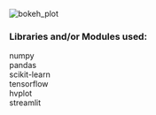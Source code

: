 ![bokeh_plot](https://github.com/user-attachments/assets/3fe301af-7f2f-43a5-8e3a-d5f38c202074)

### Libraries and/or Modules used:

numpy <br/>
pandas <br/>
scikit-learn <br/>
tensorflow <br/>
hvplot <br/>
streamlit <br/>
